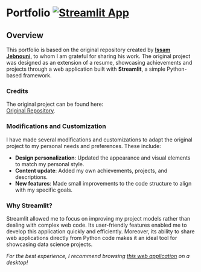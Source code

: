 # Portfolio [![Streamlit App](https://static.streamlit.io/badges/streamlit_badge_black_white.svg)](https://myportfolio-lysedvuegsqrypoxyz2k7q.streamlit.app/)  

## Overview  
This portfolio is based on the original repository created by **[Issam Jebnouni](https://issam-jebnouni.streamlit.app/)**, to whom I am grateful for sharing his work. The original project was designed as an extension of a resume, showcasing achievements and projects through a web application built with **Streamlit**, a simple Python-based framework.  

### Credits  
The original project can be found here:  
[Original Repository](https://issam-jebnouni.streamlit.app/).  

### Modifications and Customization  
I have made several modifications and customizations to adapt the original project to my personal needs and preferences. These include:  
- **Design personalization**: Updated the appearance and visual elements to match my personal style.  
- **Content update**: Added my own achievements, projects, and descriptions.  
- **New features**: Made small improvements to the code structure to align with my specific goals.  

### Why Streamlit?  
Streamlit allowed me to focus on improving my project models rather than dealing with complex web code. Its user-friendly features enabled me to develop this application quickly and efficiently. Moreover, its ability to share web applications directly from Python code makes it an ideal tool for showcasing data science projects.  

*For the best experience, I recommend browsing [this web application](https://myportfolio-lysedvuegsqrypoxyz2k7q.streamlit.app/) on a desktop!*  
